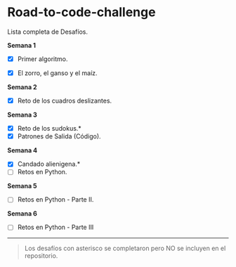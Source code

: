 # Road-to-code-challenge
Lista completa de Desafíos.


**Semana 1**
- [x] Primer algoritmo.
- [x] El zorro, el ganso y el maíz.


**Semana 2**
- [x] Reto de los cuadros deslizantes.


**Semana 3**
- [x] Reto de los sudokus.*
- [x] Patrones de Salida (Código).

**Semana 4**
- [x] Candado alienigena.*
- [ ] Retos en Python.

**Semana 5**
- [ ] Retos en Python - Parte II.

**Semana 6**
- [ ] Retos en Python - Parte III

---

> Los desafíos con asterisco se completaron pero NO se incluyen en el repositorio.